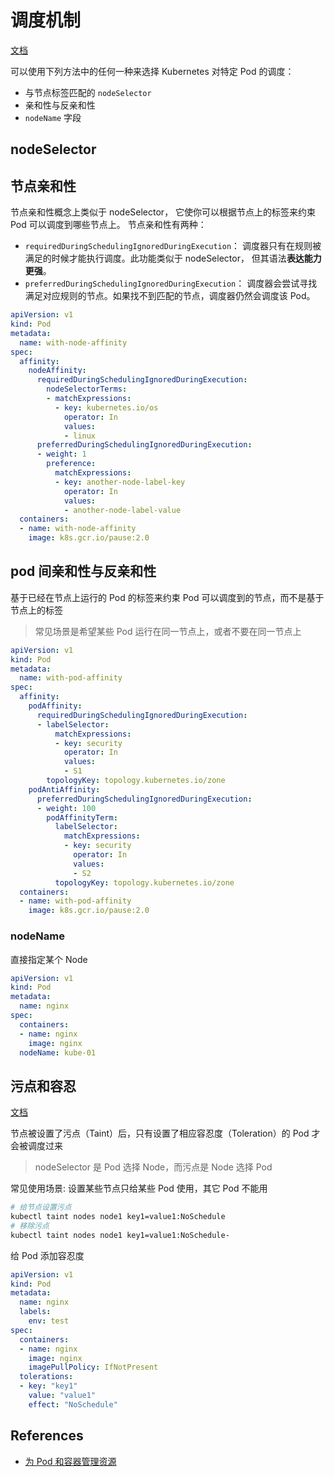 # 调度机制

[文档](https://kubernetes.io/zh/docs/concepts/scheduling-eviction/)

可以使用下列方法中的任何一种来选择 Kubernetes 对特定 Pod 的调度：

- 与节点标签匹配的 `nodeSelector`
- 亲和性与反亲和性
- `nodeName` 字段

## nodeSelector


## 节点亲和性

节点亲和性概念上类似于 nodeSelector， 它使你可以根据节点上的标签来约束 Pod 可以调度到哪些节点上。 节点亲和性有两种：

- `requiredDuringSchedulingIgnoredDuringExecution`： 调度器只有在规则被满足的时候才能执行调度。此功能类似于 nodeSelector， 但其语法**表达能力更强**。
- `preferredDuringSchedulingIgnoredDuringExecution`： 调度器会尝试寻找满足对应规则的节点。如果找不到匹配的节点，调度器仍然会调度该 Pod。

```yaml
apiVersion: v1
kind: Pod
metadata:
  name: with-node-affinity
spec:
  affinity:
    nodeAffinity:
      requiredDuringSchedulingIgnoredDuringExecution:
        nodeSelectorTerms:
        - matchExpressions:
          - key: kubernetes.io/os
            operator: In
            values:
            - linux
      preferredDuringSchedulingIgnoredDuringExecution:
      - weight: 1
        preference:
          matchExpressions:
          - key: another-node-label-key
            operator: In
            values:
            - another-node-label-value
  containers:
  - name: with-node-affinity
    image: k8s.gcr.io/pause:2.0
```

## pod 间亲和性与反亲和性

基于已经在节点上运行的 Pod 的标签来约束 Pod 可以调度到的节点，而不是基于节点上的标签

> 常见场景是希望某些 Pod 运行在同一节点上，或者不要在同一节点上

```yaml
apiVersion: v1
kind: Pod
metadata:
  name: with-pod-affinity
spec:
  affinity:
    podAffinity:
      requiredDuringSchedulingIgnoredDuringExecution:
      - labelSelector:
          matchExpressions:
          - key: security
            operator: In
            values:
            - S1
        topologyKey: topology.kubernetes.io/zone
    podAntiAffinity:
      preferredDuringSchedulingIgnoredDuringExecution:
      - weight: 100
        podAffinityTerm:
          labelSelector:
            matchExpressions:
            - key: security
              operator: In
              values:
              - S2
          topologyKey: topology.kubernetes.io/zone
  containers:
  - name: with-pod-affinity
    image: k8s.gcr.io/pause:2.0
```

### nodeName

直接指定某个 Node

```yaml
apiVersion: v1
kind: Pod
metadata:
  name: nginx
spec:
  containers:
  - name: nginx
    image: nginx
  nodeName: kube-01
```

## 污点和容忍

[文档](https://kubernetes.io/zh/docs/concepts/scheduling-eviction/taint-and-toleration/)

节点被设置了污点（Taint）后，只有设置了相应容忍度（Toleration）的 Pod 才会被调度过来

> nodeSelector 是 Pod 选择 Node，而污点是 Node 选择 Pod

常见使用场景: 设置某些节点只给某些 Pod 使用，其它 Pod 不能用

```bash
# 给节点设置污点
kubectl taint nodes node1 key1=value1:NoSchedule
# 移除污点
kubectl taint nodes node1 key1=value1:NoSchedule-
```

给 Pod 添加容忍度

```yaml
apiVersion: v1
kind: Pod
metadata:
  name: nginx
  labels:
    env: test
spec:
  containers:
  - name: nginx
    image: nginx
    imagePullPolicy: IfNotPresent
  tolerations:
  - key: "key1"
    value: "value1"
    effect: "NoSchedule"
```

## References

- [为 Pod 和容器管理资源](https://kubernetes.io/zh/docs/concepts/configuration/manage-resources-containers/)